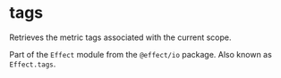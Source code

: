 # tags

Retrieves the metric tags associated with the current scope.

Part of the `Effect` module from the `@effect/io` package. Also known as `Effect.tags`.
